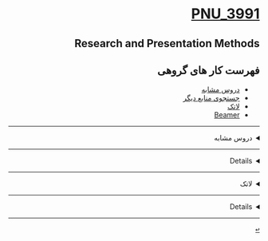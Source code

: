 <div dir="rtl">
 
<a name="TOC"></a> 
# [PNU_3991](https://github.com/AliRazavi-edu/PNU_3991#TOC)

## Research and Presentation Methods
##  فهرست کار های گروهی
- [دروس مشابه](#RelatedCourses)
- [جستجوی منابع دیگر](#RelatedResources)
- [لاتک](#RelatedLatex)
- [Beamer](#Relatedbeamer)

------------------
 <a name="RelatedCourses"></a>
 <details>
    <summary>دروس مشابه</summary> 
  
> ## دروس مشابه
- [دانشگاه PEPPERDINE در کالیفرنیا](https://seaver.pepperdine.edu/academics/ge/faculty/researchskills.htm)
- [دانشگاه NEWCASTEL در استرالیا](https://libguides.newcastle.edu.au/researchmethods)
- [دانشگاه POLSE ONE  در سانفرانسیسکو](https://journals.plos.org/plosone/article?id=10.1371/journal.pone.0218770)
- [دانشگاه SOUTHAMPTON ](https://library.soton.ac.uk/sash/research-methods)

[<kbd>↩</kbd>](#TOC)
</details>

-----------------
<a name="RelatedResources"></a>
<details>
 
  

  
[<kbd>↩</kbd>](#TOC)
</details>

----------------
<a name="RelatedLatex"></a>
<details>
    <summary>لاتک</summary>
  
 > ## لاتک
 - [صفحه48 تا 46 کتاب E-Research: Methods, Strategies, and Issues 1st Edition](https://github.com/aydahanifi/PNU_3991_AR/blob/main/Research-And-Presentation-Methods/لاتک%20آیدا%20حنیفی(46-48).pdf)

  
[<kbd>↩</kbd>](#TOC)
</details>

---------------
<a name="Relatedbeamer"></a>
<details>


 
[<kbd>↩</kbd>](#TOC)
</details>
 
---------------
</details>

[<kbd>↩</kbd>](#TOC)

</div>
